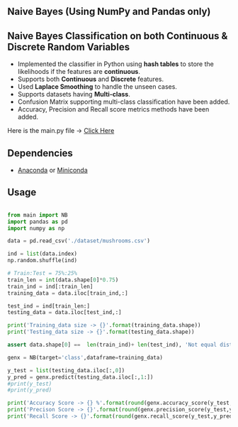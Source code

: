## Naive Bayes (Using NumPy and Pandas only)


## Naive Bayes Classification on both Continuous & Discrete Random Variables
- Implemented the classifier in Python using **hash tables** to store the likelihoods if the features are **continuous**.
- Supports both **Continuous** and **Discrete** features.
- Used **Laplace Smoothing** to handle the unseen cases.
- Supports datasets having **Multi-class**. 
- Confusion Matrix supporting multi-class classification have been added.
- Accuracy, Precision and Recall score metrics methods have been added.

Here is the main.py file ->  [Click Here](https://github.com/gshashank84/NB/blob/main/NB_main.py)

## Dependencies
- [Anaconda](https://www.anaconda.com/download) or [Miniconda](https://conda.io/en/latest/miniconda.html)

## Usage
```python

from main import NB
import pandas as pd
import numpy as np

data = pd.read_csv('./dataset/mushrooms.csv')

ind = list(data.index)
np.random.shuffle(ind)

# Train:Test = 75%:25%
train_len = int(data.shape[0]*0.75)
train_ind = ind[:train_len]
training_data = data.iloc[train_ind,:]

test_ind = ind[train_len:]
testing_data = data.iloc[test_ind,:]

print('Training_data size -> {}'.format(training_data.shape))
print('Testing_data size -> {}'.format(testing_data.shape))

assert data.shape[0] ==  len(train_ind)+ len(test_ind), 'Not equal distribution'

genx = NB(target='class',dataframe=training_data)

y_test = list(testing_data.iloc[:,0])
y_pred = genx.predict(testing_data.iloc[:,1:])
#print(y_test)
#print(y_pred)

print('Accuracy Score -> {} %'.format(round(genx.accuracy_score(y_test,y_pred),3)))
print('Precison Score -> {}'.format(round(genx.precision_score(y_test,y_pred),3)))
print('Recall Score -> {}'.format(round(genx.recall_score(y_test,y_pred),3)))

```






